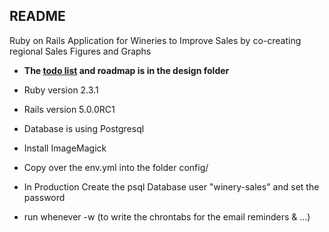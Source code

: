 ## README

Ruby on Rails Application for Wineries to Improve Sales by co-creating regional Sales Figures and Graphs

* **The [todo list](design/TODO.md) and roadmap is in the design folder**

* Ruby version 2.3.1

* Rails version 5.0.0RC1

* Database is using Postgresql

* Install ImageMagick

* Copy over the env.yml into the folder config/ 

* In Production Create the psql Database user "winery-sales" and set the password

* run whenever -w (to write the chrontabs for the email reminders & ...)
